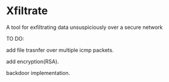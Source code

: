 # Xfiltrate
A tool for exfiltrating data unsuspiciously over a secure network

TO DO:

add file trasnfer over multiple icmp packets.

add encryption(RSA).

backdoor implementation.
